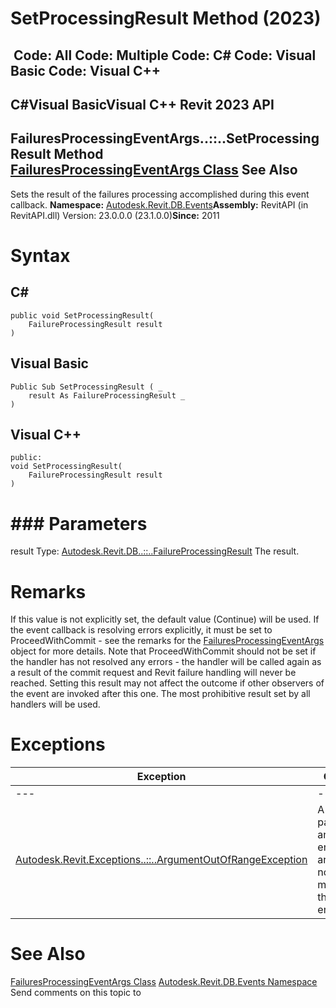# SetProcessingResult Method (2023)

﻿
 Code: All Code: Multiple Code: C# Code: Visual Basic Code: Visual C++   
---  
C#Visual BasicVisual C++
Revit 2023 API  
---  
FailuresProcessingEventArgs..::..SetProcessingResult Method   
[FailuresProcessingEventArgs Class](a35dc3de-c8a4-8af0-6a3c-706716e5f885.md "FailuresProcessingEventArgs Class") See Also  
---  
Sets the result of the failures processing accomplished during this event callback. 
**Namespace:** [Autodesk.Revit.DB.Events](b86712d6-83b3-e044-8016-f9881ecd3800.md "Autodesk.Revit.DB.Events Namespace")**Assembly:** RevitAPI (in RevitAPI.dll) Version: 23.0.0.0 (23.1.0.0)**Since:** 2011 
# Syntax
C#  
---  
```text
public void SetProcessingResult(
	FailureProcessingResult result
)
```
  
Visual Basic  
---  
```text
Public Sub SetProcessingResult ( _
	result As FailureProcessingResult _
)
```
  
Visual C++  
---  
```text
public:
void SetProcessingResult(
	FailureProcessingResult result
)
```
  
# ### Parameters
result
    Type: [Autodesk.Revit.DB..::..FailureProcessingResult](f147e6e6-4b2e-d61c-df9b-8b8e5ebe3fcb.md "FailureProcessingResult Enumeration") The result. 
# Remarks
If this value is not explicitly set, the default value (Continue) will be used. If the event callback is resolving errors explicitly, it must be set to ProceedWithCommit - see the remarks for the [FailuresProcessingEventArgs](a35dc3de-c8a4-8af0-6a3c-706716e5f885.md "FailuresProcessingEventArgs Class") object for more details.
Note that ProceedWithCommit should not be set if the handler has not resolved any errors - the handler will be called again as a result of the commit request and Revit failure handling will never be reached.
Setting this result may not affect the outcome if other observers of the event are invoked after this one. The most prohibitive result set by all handlers will be used.
# Exceptions
| Exception | Condition |
| --- | --- |
| --- | --- |
| [Autodesk.Revit.Exceptions..::..ArgumentOutOfRangeException](60f148c9-ece0-a6bb-4e12-bb4a9c8c8a24.md "ArgumentOutOfRangeException Class") | A value passed for an enumeration argument is not a member of that enumeration |

# See Also
[FailuresProcessingEventArgs Class](a35dc3de-c8a4-8af0-6a3c-706716e5f885.md "FailuresProcessingEventArgs Class")
[Autodesk.Revit.DB.Events Namespace](b86712d6-83b3-e044-8016-f9881ecd3800.md "Autodesk.Revit.DB.Events Namespace")
Send comments on this topic to 